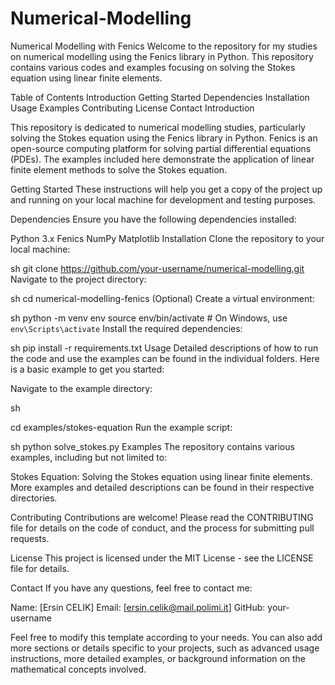 # Numerical-Modelling

Numerical Modelling with Fenics
Welcome to the repository for my studies on numerical modelling using the Fenics library in Python. This repository contains various codes and examples focusing on solving the Stokes equation using linear finite elements.

Table of Contents
Introduction
Getting Started
Dependencies
Installation
Usage
Examples
Contributing
License
Contact
Introduction

This repository is dedicated to numerical modelling studies, particularly solving the Stokes equation using the Fenics library in Python. Fenics is an open-source computing platform for solving partial differential equations (PDEs). The examples included here demonstrate the application of linear finite element methods to solve the Stokes equation.

Getting Started
These instructions will help you get a copy of the project up and running on your local machine for development and testing purposes.

Dependencies
Ensure you have the following dependencies installed:

Python 3.x
Fenics
NumPy
Matplotlib
Installation
Clone the repository to your local machine:

sh
git clone https://github.com/your-username/numerical-modelling.git
Navigate to the project directory:

sh
cd numerical-modelling-fenics
(Optional) Create a virtual environment:

sh
python -m venv env
source env/bin/activate  # On Windows, use `env\Scripts\activate`
Install the required dependencies:

sh
pip install -r requirements.txt
Usage
Detailed descriptions of how to run the code and use the examples can be found in the individual folders. Here is a basic example to get you started:

Navigate to the example directory:

sh

cd examples/stokes-equation
Run the example script:

sh
python solve_stokes.py
Examples
The repository contains various examples, including but not limited to:

Stokes Equation: Solving the Stokes equation using linear finite elements.
More examples and detailed descriptions can be found in their respective directories.

Contributing
Contributions are welcome! Please read the CONTRIBUTING file for details on the code of conduct, and the process for submitting pull requests.

License
This project is licensed under the MIT License - see the LICENSE file for details.

Contact
If you have any questions, feel free to contact me:

Name: [Ersin CELIK]
Email: [ersin.celik@mail.polimi.it]
GitHub: your-username

Feel free to modify this template according to your needs. You can also add more sections or details specific to your projects, such as advanced usage instructions, more detailed examples, or background information on the mathematical concepts involved.






